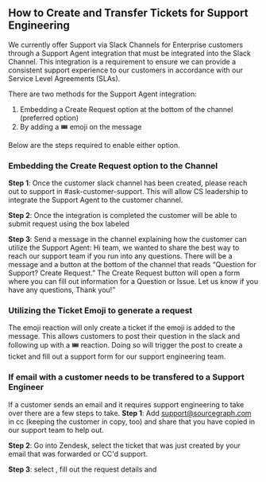 ## How to Create and Transfer Tickets for Support Engineering

We currently offer Support via Slack Channels for Enterprise customers through a Support Agent integration that must be integrated into the Slack Channel. This integration is a requirement to ensure we can provide a consistent support experience to our customers in accordance with our Service Level Agreements (SLAs).

There are two methods for the Support Agent integration:

1. Embedding a Create Request option at the bottom of the channel (preferred option)
2. By adding a 🎟️ emoji on the message

Below are the steps required to enable either option.

### Embedding the Create Request option to the Channel

**Step 1**: Once the customer slack channel has been created, please reach out to support in #ask-customer-support. This will allow CS leadership to integrate the Support Agent to the customer channel.

**Step 2**: Once the integration is completed the customer will be able to submit request using the box labeled <Create Request>

**Step 3**: Send a message in the channel explaining how the customer can utilize the Support Agent: Hi team, we wanted to share the best way to reach our support team if you run into any questions. There will be a message and a button at the bottom of the channel that reads “Question for Support? Create Request.” The Create Request button will open a form where you can fill out information for a Question or Issue. Let us know if you have any questions, Thank you!”

### Utilizing the Ticket Emoji to generate a request

The emoji reaction will only create a ticket if the emoji is added to the message. This allows customers to post their question in the slack and following up with a 🎟️ reaction. Doing so will trigger the post to create a ticket and fill out a support form for our support engineering team.

### If email with a customer needs to be transfered to a Support Engineer

If a customer sends an email and it requires support engineering to take over there are a few steps to take.
**Step 1**: Add support@sourcegraph.com in cc (keeping the customer in copy, too) and share that you have copied in our support team to help out.

**Step 2**: Go into Zendesk, select the ticket that was just created by your email that was forwarded or CC'd support.

**Step 3**: <Apply Macro> select <Customer Ticket Request> , fill out the request details and <Submit as New>
